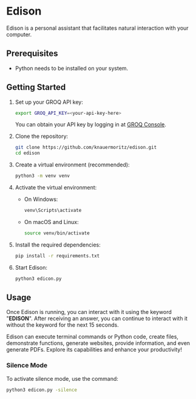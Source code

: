 # Edison

Edison is a personal assistant that facilitates natural interaction with your computer.

## Prerequisites
- Python needs to be installed on your system.

## Getting Started

1. Set up your GROQ API key:
   ```bash
   export GROQ_API_KEY=<your-api-key-here>
   ```
   You can obtain your API key by logging in at [GROQ Console](https://console.groq.com/login).

2. Clone the repository:
   ```bash
   git clone https://github.com/knauermoritz/edison.git
   cd edison
   ```

3. Create a virtual environment (recommended):
   ```bash
   python3 -m venv venv
   ```

4. Activate the virtual environment:
   - On Windows:
     ```bash
     venv\Scripts\activate
     ```
   - On macOS and Linux:
     ```bash
     source venv/bin/activate
     ```

5. Install the required dependencies:
   ```bash
   pip install -r requirements.txt
   ```

6. Start Edison:
   ```bash
   python3 edicon.py
   ```

## Usage

Once Edison is running, you can interact with it using the keyword "**EDISON**". After receiving an answer, you can continue to interact with it without the keyword for the next 15 seconds.

Edison can execute terminal commands or Python code, create files, demonstrate functions, generate websites, provide information, and even generate PDFs. Explore its capabilities and enhance your productivity!

### Silence Mode
To activate silence mode, use the command:
```bash
python3 edicon.py -silence
```